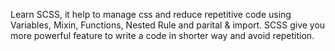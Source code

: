 Learn SCSS, it help to manage css and reduce repetitive code using Variables, Mixin, Functions, Nested Rule and parital & import. 
SCSS give you more powerful feature to write a code in shorter way and avoid repetition.
